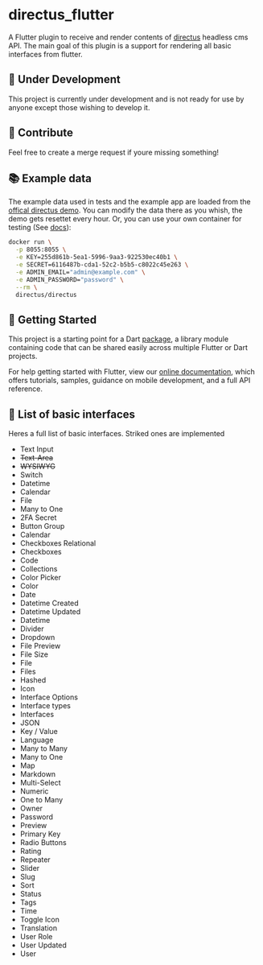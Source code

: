 
# directus_flutter

A Flutter plugin to receive and render contents of [directus](https://directus.io/) headless cms API.
The main goal of this plugin is a support for rendering all basic interfaces from flutter.

## :construction: Under Development
This project is currently under development and is not ready for use by anyone except those wishing to develop it.

## :metal: Contribute
Feel free to create a merge request if youre missing something!

## :books: Example data
The example data used in tests and the example app are loaded from the [offical directus demo](https://demo.directus.io/admin/#/login). You can modify the data there as you whish, the demo gets resettet every hour.
Or, you can use your own container for testing (See [docs](https://docs.directus.io/self-hosted/installation/docker.html)):
```bash
docker run \
  -p 8055:8055 \
  -e KEY=255d861b-5ea1-5996-9aa3-922530ec40b1 \
  -e SECRET=6116487b-cda1-52c2-b5b5-c8022c45e263 \
  -e ADMIN_EMAIL="admin@example.com" \
  -e ADMIN_PASSWORD="password" \
  --rm \
  directus/directus
```

## :rocket: Getting Started

This project is a starting point for a Dart
[package](https://flutter.dev/developing-packages/),
a library module containing code that can be shared easily across
multiple Flutter or Dart projects.

For help getting started with Flutter, view our 
[online documentation](https://flutter.dev/docs), which offers tutorials, 
samples, guidance on mobile development, and a full API reference.


## :page_with_curl: List of basic interfaces
Heres a full list of basic interfaces. Striked ones are implemented
- Text Input
- ~~Text-Area~~
- ~~WYSIWYG~~
- Switch
- Datetime
- Calendar
- File
- Many to One
- 2FA Secret
- Button Group
- Calendar
- Checkboxes Relational
- Checkboxes
- Code
- Collections
- Color Picker
- Color
- Date
- Datetime Created
- Datetime Updated
- Datetime
- Divider
- Dropdown
- File Preview
- File Size
- File
- Files
- Hashed
- Icon
- Interface Options
- Interface types
- Interfaces
- JSON
- Key / Value
- Language
- Many to Many
- Many to One
- Map
- Markdown
- Multi-Select
- Numeric
- One to Many
- Owner
- Password
- Preview
- Primary Key
- Radio Buttons
- Rating
- Repeater
- Slider
- Slug
- Sort
- Status
- Tags
- Time
- Toggle Icon
- Translation
- User Role
- User Updated
- User
